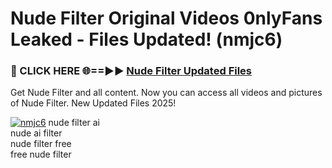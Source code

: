 # Nude Filter Original Videos 0nlyFans Leaked - Files Updated! (nmjc6)

<h3>🔴 CLICK HERE 🌐==►► <a href="https://tinyurl.com/5h6xmrr3" rel="nofollow">Nude Filter Updated Files</a></h3>

Get Nude Filter and all content. Now you can access all videos and pictures of Nude Filter. New Updated Files 2025!

[![nmjc6](https://i.imgur.com/KVD873Z.gif)](https://tinyurl.com/5h6xmrr3)
nude filter ai<br>
nude ai filter<br>
nude filter free<br>
free nude filter